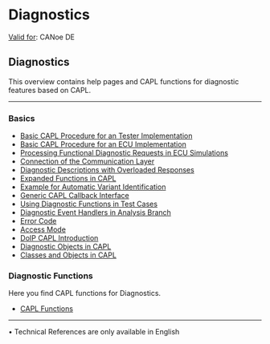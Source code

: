 # Diagnostics

[Valid for](../../Shared/FeatureAvailability.md): CANoe DE

## Diagnostics

This overview contains help pages and CAPL functions for diagnostic features based on CAPL.

---

### Basics

- [Basic CAPL Procedure for an Tester Implementation](CAPLfunctionsDiagnosticsTestImplementation.md)
- [Basic CAPL Procedure for an ECU Implementation](CAPLfunctionsDiagnosticsECUImplementation.md)
- [Processing Functional Diagnostic Requests in ECU Simulations](CAPLfunctionsDiagnosticsProcessingDiagnosticRequests.md)
- [Connection of the Communication Layer](CAPLfunctionsDiagnosticsConnectionCommunicationLayer.md)
- [Diagnostic Descriptions with Overloaded Responses](CAPLfunctionsDiagnosticsDescriptionsOverloadResponses.md)
- [Expanded Functions in CAPL](CAPLfunctionsDiagnosticsExpandedFunctions.md)
- [Example for Automatic Variant Identification](CAPLfunctionsExampleAutomaticVariantIdentification.md)
- [Generic CAPL Callback Interface](CAPLfunctionsDiagnosticsGenericCAPLCallbackInterface.md)
- [Using Diagnostic Functions in Test Cases](CAPLfunctionsDiagnosticsUsingFunctionTestCase.md)
- [Diagnostic Event Handlers in Analysis Branch](CAPLfunctionsDiagnosticsEventHandlerAnalysisBranch.md)
- [Error Code](CAPLfunctionsDiagnosticsErrorCode.md)
- [Access Mode](CAPLfunctionsDiagnosticsAccessMode.md)
- [DoIP CAPL Introduction](CAPLDiagnosticDoIP.md)
- [Diagnostic Objects in CAPL](../../CANoeCANalyzer/Diagnostics/Analysis/DiagnosticsDiagnosticsObjectsInCAPL.md)
- [Classes and Objects in CAPL](../../Shared/CAPL/General/ClassesAndObjects.md)

### Diagnostic Functions

Here you find CAPL functions for Diagnostics.

- [CAPL Functions](CAPLfunctionsDiagnosticsOverview.md)

---

• Technical References are only available in English
